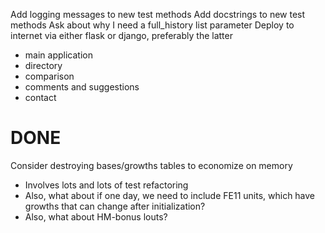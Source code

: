 Add logging messages to new test methods
Add docstrings to new test methods
Ask about why I need a full_history list parameter
Deploy to internet via either flask or django, preferably the latter
- main application
- directory
- comparison
- comments and suggestions
- contact

DONE
====
Consider destroying bases/growths tables to economize on memory
- Involves lots and lots of test refactoring
- Also, what about if one day, we need to include FE11 units, which have growths that can change after initialization?
- Also, what about HM-bonus louts?
